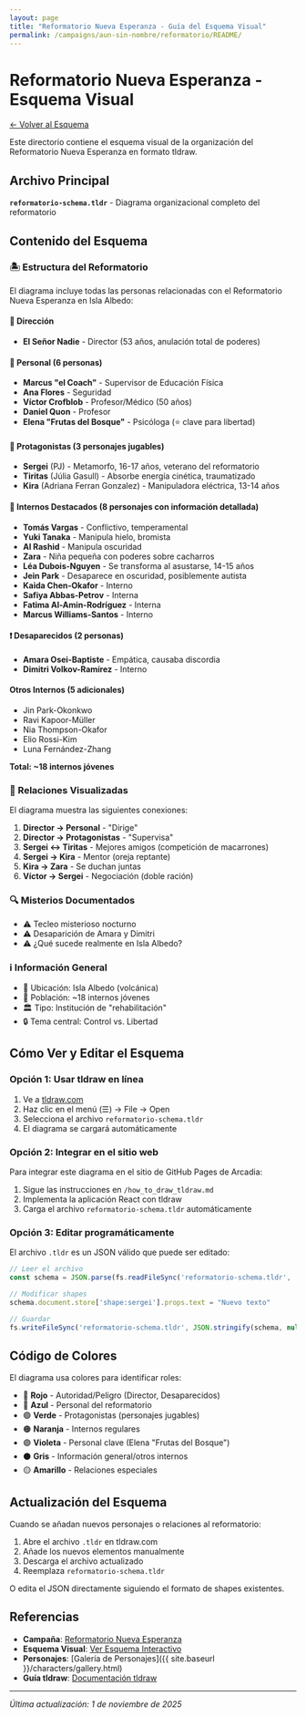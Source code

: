 ```yaml
---
layout: page
title: "Reformatorio Nueva Esperanza - Guía del Esquema Visual"
permalink: /campaigns/aun-sin-nombre/reformatorio/README/
---
```


# Reformatorio Nueva Esperanza - Esquema Visual

[← Volver al Esquema](index.html)

Este directorio contiene el esquema visual de la organización del Reformatorio Nueva Esperanza en formato tldraw.

## Archivo Principal

**`reformatorio-schema.tldr`** - Diagrama organizacional completo del reformatorio

## Contenido del Esquema

### 🏝️ Estructura del Reformatorio

El diagrama incluye todas las personas relacionadas con el Reformatorio Nueva Esperanza en Isla Albedo:

#### 👤 Dirección
- **El Señor Nadie** - Director (53 años, anulación total de poderes)

#### 👥 Personal (6 personas)
- **Marcus "el Coach"** - Supervisor de Educación Física
- **Ana Flores** - Seguridad
- **Víctor Crofblob** - Profesor/Médico (50 años)
- **Daniel Quon** - Profesor
- **Elena "Frutas del Bosque"** - Psicóloga (⭐ clave para libertad)

#### 🌟 Protagonistas (3 personajes jugables)
- **Sergei** (PJ) - Metamorfo, 16-17 años, veterano del reformatorio
- **Tiritas** (Júlia Gasull) - Absorbe energía cinética, traumatizado
- **Kira** (Adriana Ferran Gonzalez) - Manipuladora eléctrica, 13-14 años

#### 👥 Internos Destacados (8 personajes con información detallada)
- **Tomás Vargas** - Conflictivo, temperamental
- **Yuki Tanaka** - Manipula hielo, bromista
- **Al Rashid** - Manipula oscuridad
- **Zara** - Niña pequeña con poderes sobre cacharros
- **Léa Dubois-Nguyen** - Se transforma al asustarse, 14-15 años
- **Jein Park** - Desaparece en oscuridad, posiblemente autista
- **Kaida Chen-Okafor** - Interno
- **Safiya Abbas-Petrov** - Interna
- **Fatima Al-Amin-Rodríguez** - Interna
- **Marcus Williams-Santos** - Interno

#### ❗ Desaparecidos (2 personas)
- **Amara Osei-Baptiste** - Empática, causaba discordia
- **Dimitri Volkov-Ramírez** - Interno

#### Otros Internos (5 adicionales)
- Jin Park-Okonkwo
- Ravi Kapoor-Müller
- Nia Thompson-Okafor
- Elio Rossi-Kim
- Luna Fernández-Zhang

**Total: ~18 internos jóvenes**

### 🔗 Relaciones Visualizadas

El diagrama muestra las siguientes conexiones:

1. **Director → Personal** - "Dirige"
2. **Director → Protagonistas** - "Supervisa"
3. **Sergei ↔ Tiritas** - Mejores amigos (competición de macarrones)
4. **Sergei → Kira** - Mentor (oreja reptante)
5. **Kira → Zara** - Se duchan juntas
6. **Víctor → Sergei** - Negociación (doble ración)

### 🔍 Misterios Documentados

- ⚠️ Tecleo misterioso nocturno
- ⚠️ Desaparición de Amara y Dimitri
- ⚠️ ¿Qué sucede realmente en Isla Albedo?

### ℹ️ Información General

- 📍 Ubicación: Isla Albedo (volcánica)
- 👥 Población: ~18 internos jóvenes
- 🏛️ Tipo: Institución de "rehabilitación"
- 🔒 Tema central: Control vs. Libertad

## Cómo Ver y Editar el Esquema

### Opción 1: Usar tldraw en línea

1. Ve a [tldraw.com](https://www.tldraw.com/)
2. Haz clic en el menú (☰) → File → Open
3. Selecciona el archivo `reformatorio-schema.tldr`
4. El diagrama se cargará automáticamente

### Opción 2: Integrar en el sitio web

Para integrar este diagrama en el sitio de GitHub Pages de Arcadia:

1. Sigue las instrucciones en `/how_to_draw_tldraw.md`
2. Implementa la aplicación React con tldraw
3. Carga el archivo `reformatorio-schema.tldr` automáticamente

### Opción 3: Editar programáticamente

El archivo `.tldr` es un JSON válido que puede ser editado:

```javascript
// Leer el archivo
const schema = JSON.parse(fs.readFileSync('reformatorio-schema.tldr', 'utf8'))

// Modificar shapes
schema.document.store['shape:sergei'].props.text = "Nuevo texto"

// Guardar
fs.writeFileSync('reformatorio-schema.tldr', JSON.stringify(schema, null, 2))
```

## Código de Colores

El diagrama usa colores para identificar roles:

- 🔴 **Rojo** - Autoridad/Peligro (Director, Desaparecidos)
- 🔵 **Azul** - Personal del reformatorio
- 🟢 **Verde** - Protagonistas (personajes jugables)
- 🟠 **Naranja** - Internos regulares
- 🟣 **Violeta** - Personal clave (Elena "Frutas del Bosque")
- ⚫ **Gris** - Información general/otros internos
- 🟡 **Amarillo** - Relaciones especiales

## Actualización del Esquema

Cuando se añadan nuevos personajes o relaciones al reformatorio:

1. Abre el archivo `.tldr` en tldraw.com
2. Añade los nuevos elementos manualmente
3. Descarga el archivo actualizado
4. Reemplaza `reformatorio-schema.tldr`

O edita el JSON directamente siguiendo el formato de shapes existentes.

## Referencias

- **Campaña**: [Reformatorio Nueva Esperanza](../index.html)
- **Esquema Visual**: [Ver Esquema Interactivo](index.html)
- **Personajes**: [Galería de Personajes]({{ site.baseurl }}/characters/gallery.html)
- **Guía tldraw**: [Documentación tldraw](/how_to_draw_tldraw.html)

---

*Última actualización: 1 de noviembre de 2025*
